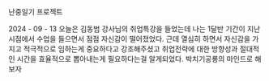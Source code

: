 난중일기 프로젝트

2024 - 09 - 13
오늘은 김동범 강사님의 취업특강을 들었는데
나는 1달반 기간이 지난시점에서 수업을 들으면서 점점 자신감이 떨어졌었다.
근데 열심히 하면서 자신감을 가지고 적극적으로 임하는게 중요하다고 강조해주셨고
취업전략에 대한 방향성과 절대적인 시간을 효율적으로 뽑아내는게 필요하다는걸 알게되었다.
박치기공룡의 마인드로 해보자
